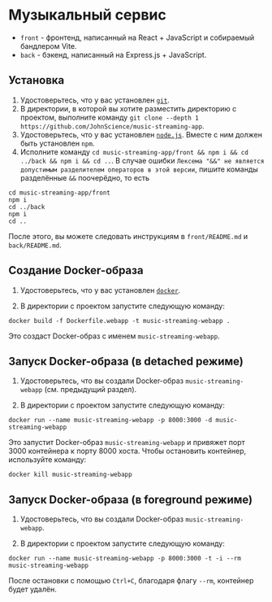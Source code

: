 # Музыкальный сервис

* `front` - фронтенд, написанный на React + JavaScript и собираемый бандлером Vite.
* `back` - бэкенд, написанный на Express.js + JavaScript.

## Установка

1. Удостоверьтесь, что у вас установлен [`git`](https://git-scm.com/).
2. В директории, в которой вы хотите разместить директорию с проектом, выполните команду `git clone --depth 1 https://github.com/JohnScience/music-streaming-app`.
3. Удостоверьтесь, что у вас установлен [`node.js`](https://nodejs.org/en/download/). Вместе с ним должен быть установлен `npm`.
4. Исполните команду `cd music-streaming-app/front && npm i && cd ../back && npm i && cd ..`. В случае ошибки `Лексема "&&" не является допустимым разделителем операторов в этой версии`, пишите команды разделённые `&&` поочерёдно, то есть

```console
cd music-streaming-app/front
npm i
cd ../back
npm i
cd ..
```

После этого, вы можете следовать инструкциям в `front/README.md` и `back/README.md`.

## Создание Docker-образа

1. Удостоверьтесь, что у вас установлен [`docker`](https://docs.docker.com/get-docker/).

2. В директории с проектом запустите следующую команду:

```console
docker build -f Dockerfile.webapp -t music-streaming-webapp .
```

Это создаст Docker-образ с именем `music-streaming-webapp`.

## Запуск Docker-образа (в detached режиме)

1. Удостоверьтесь, что вы создали Docker-образ `music-streaming-webapp` (см. предыдущий раздел).

2. В директории с проектом запустите следующую команду:

```console
docker run --name music-streaming-webapp -p 8000:3000 -d music-streaming-webapp
```

Это запустит Docker-образ `music-streaming-webapp` и привяжет порт 3000 контейнера к порту 8000 хоста. Чтобы остановить контейнер, используйте команду:

```console
docker kill music-streaming-webapp
```

## Запуск Docker-образа (в foreground режиме)

1. Удостоверьтесь, что вы создали Docker-образ `music-streaming-webapp`.

2. В директории с проектом запустите следующую команду:

```console
docker run --name music-streaming-webapp -p 8000:3000 -t -i --rm music-streaming-webapp
```

После остановки с помощью `Ctrl+C`, благодаря флагу `--rm`, контейнер будет удалён.
